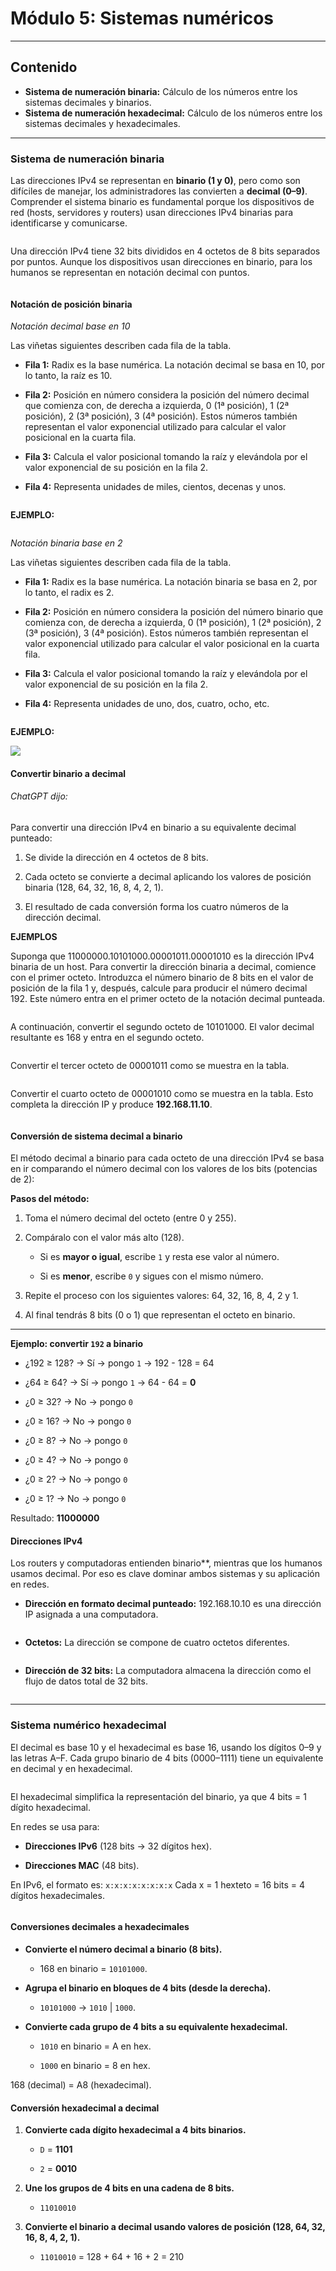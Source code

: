 # Módulo 5: Sistemas numéricos

---

## Contenido

- **Sistema de numeración binaria:** Cálculo de los números entre los sistemas decimales y binarios.
- **Sistema de numeración hexadecimal:** Cálculo de los números entre los sistemas decimales y hexadecimales.

---

### Sistema de numeración binaria

Las direcciones IPv4 se representan en **binario (1 y 0)**, pero como son difíciles de manejar, los administradores las convierten a **decimal (0–9)**. Comprender el sistema binario es fundamental porque los dispositivos de red (hosts, servidores y routers) usan direcciones IPv4 binarias para identificarse y comunicarse.

<img src="file:///C:/Users/Molina211/AppData/Roaming/marktext/images/2025-09-17-10-36-46-image.png" title="" alt="" data-align="center">

Una dirección IPv4 tiene 32 bits divididos en 4 octetos de 8 bits separados por puntos. Aunque los dispositivos usan direcciones en binario, para los humanos se representan en notación decimal con puntos.

<img src="file:///C:/Users/Molina211/AppData/Roaming/marktext/images/2025-09-17-10-38-04-image.png" title="" alt="" data-align="center">

#### Notación de posición binaria

*Notación decimal base en 10*

Las viñetas siguientes describen cada fila de la tabla.

- **Fila 1:** Radix es la base numérica. La notación decimal se basa en 10, por lo tanto, la raíz es 10.

- **Fila 2:** Posición en número considera la posición del número decimal que comienza con, de derecha a izquierda, 0 (1ª posición), 1 (2ª posición), 2 (3ª posición), 3 (4ª posición). Estos números también representan el valor exponencial utilizado para calcular el valor posicional en la cuarta fila.

- **Fila 3:** Calcula el valor posicional tomando la raíz y elevándola por el valor exponencial de su posición en la fila 2.  

- **Fila 4:** Representa unidades de miles, cientos, decenas y unos.

<img src="file:///C:/Users/Molina211/AppData/Roaming/marktext/images/2025-09-17-11-11-18-image.png" title="" alt="" data-align="center">

**EJEMPLO:**

<img src="file:///C:/Users/Molina211/AppData/Roaming/marktext/images/2025-09-17-11-14-52-image.png" title="" alt="" data-align="center">

*Notación binaria base en 2*

Las viñetas siguientes describen cada fila de la tabla.

- **Fila 1:** Radix es la base numérica. La notación binaria se basa en 2, por lo tanto, el radix es 2.

- **Fila 2:** Posición en número considera la posición del número binario que comienza con, de derecha a izquierda, 0 (1ª posición), 1 (2ª posición), 2 (3ª posición), 3 (4ª posición). Estos números también representan el valor exponencial utilizado para calcular el valor posicional en la cuarta fila.

- **Fila 3:** Calcula el valor posicional tomando la raíz y elevándola por el valor exponencial de su posición en la fila 2.  

- **Fila 4:** Representa unidades de uno, dos, cuatro, ocho, etc.

<img src="file:///C:/Users/Molina211/AppData/Roaming/marktext/images/2025-09-17-11-18-27-image.png" title="" alt="" data-align="center">

**EJEMPLO:**

![](C:\Users\Molina211\AppData\Roaming\marktext\images\2025-09-17-11-19-06-image.png)

#### Convertir binario a decimal

###### ChatGPT dijo:

Para convertir una dirección IPv4 en binario a su equivalente decimal punteado:

1. Se divide la dirección en 4 octetos de 8 bits.

2. Cada octeto se convierte a decimal aplicando los valores de posición binaria (128, 64, 32, 16, 8, 4, 2, 1).

3. El resultado de cada conversión forma los cuatro números de la dirección decimal.

**EJEMPLOS**

Suponga que 11000000.10101000.00001011.00001010 es la dirección IPv4 binaria de un host. Para convertir la dirección binaria a decimal, comience con el primer octeto. Introduzca el número binario de 8 bits en el valor de posición de la fila 1 y, después, calcule para producir el número decimal 192. Este número entra en el primer octeto de la notación decimal punteada.

<img src="file:///C:/Users/Molina211/AppData/Roaming/marktext/images/2025-09-18-10-54-24-image.png" title="" alt="" data-align="center">

A continuación, convertir el segundo octeto de 10101000. El valor decimal resultante es 168 y entra en el segundo octeto.

<img src="file:///C:/Users/Molina211/AppData/Roaming/marktext/images/2025-09-18-10-54-52-image.png" title="" alt="" data-align="center">

Convertir el tercer octeto de 00001011 como se muestra en la tabla.

<img src="file:///C:/Users/Molina211/AppData/Roaming/marktext/images/2025-09-18-10-55-07-image.png" title="" alt="" data-align="center">

Convertir el cuarto octeto de 00001010 como se muestra en la tabla. Esto completa la dirección IP y produce **192.168.11.10**.

<img src="file:///C:/Users/Molina211/AppData/Roaming/marktext/images/2025-09-18-10-55-27-image.png" title="" alt="" data-align="center">

#### Conversión de sistema decimal a binario

El método decimal a binario para cada octeto de una dirección IPv4 se basa en ir comparando el número decimal con los valores de los bits (potencias de 2):

**Pasos del método:**

1. Toma el número decimal del octeto (entre 0 y 255).

2. Compáralo con el valor más alto (128).
   
   - Si es **mayor o igual**, escribe `1` y resta ese valor al número.
   
   - Si es **menor**, escribe `0` y sigues con el mismo número.

3. Repite el proceso con los siguientes valores: 64, 32, 16, 8, 4, 2 y 1.

4. Al final tendrás 8 bits (0 o 1) que representan el octeto en binario.

---

**Ejemplo: convertir `192` a binario**

- ¿192 ≥ 128? → Sí → pongo `1` → 192 - 128 = 64

- ¿64 ≥ 64? → Sí → pongo `1` → 64 - 64 = **0**

- ¿0 ≥ 32? → No → pongo `0`

- ¿0 ≥ 16? → No → pongo `0`

- ¿0 ≥ 8? → No → pongo `0`

- ¿0 ≥ 4? → No → pongo `0`

- ¿0 ≥ 2? → No → pongo `0`

- ¿0 ≥ 1? → No → pongo `0`

Resultado: **11000000**



#### Direcciones IPv4

Los routers y computadoras entienden binario**, mientras que los humanos usamos decimal. Por eso es clave dominar ambos sistemas y su aplicación en redes.

- **Dirección en formato decimal punteado:** 192.168.10.10 es una dirección IP asignada a una computadora.

<img src="file:///C:/Users/Molina211/AppData/Roaming/marktext/images/2025-09-18-11-26-31-image.png" title="" alt="" data-align="center">

- **Octetos:** La dirección se compone de cuatro octetos diferentes.

<img src="file:///C:/Users/Molina211/AppData/Roaming/marktext/images/2025-09-18-11-27-51-image.png" title="" alt="" data-align="center">

- **Dirección de 32 bits:** La computadora almacena la dirección como el flujo de datos total de 32 bits.

<img src="file:///C:/Users/Molina211/AppData/Roaming/marktext/images/2025-09-18-11-28-24-image.png" title="" alt="" data-align="center">

---

### Sistema numérico hexadecimal

El decimal es base 10 y el hexadecimal es base 16, usando los dígitos 0–9 y las letras A–F. Cada grupo binario de 4 bits (0000–1111) tiene un equivalente en decimal y en hexadecimal.

<img src="file:///C:/Users/Molina211/AppData/Roaming/marktext/images/2025-09-18-12-06-02-image.png" title="" alt="" data-align="center">

El hexadecimal simplifica la representación del binario, ya que 4 bits = 1 dígito hexadecimal.

En redes se usa para:

- **Direcciones IPv6** (128 bits → 32 dígitos hex).

- **Direcciones MAC** (48 bits).

En IPv6, el formato es: 
`x:x:x:x:x:x:x:x` 
Cada x = 1 hexteto = 16 bits = 4 dígitos hexadecimales.

<img src="file:///C:/Users/Molina211/AppData/Roaming/marktext/images/2025-09-18-12-12-59-image.png" title="" alt="" data-align="center">

#### Conversiones decimales a hexadecimales

- **Convierte el número decimal a binario (8 bits).**
  
  - 168 en binario = `10101000`.

- **Agrupa el binario en bloques de 4 bits (desde la derecha).**
  
  - `10101000` → `1010` | `1000`.

- **Convierte cada grupo de 4 bits a su equivalente hexadecimal.**
  
  - `1010` en binario = A en hex.
  
  - `1000` en binario = 8 en hex.

168 (decimal) = A8 (hexadecimal).



#### Conversión hexadecimal a decimal

1. **Convierte cada dígito hexadecimal a 4 bits binarios.**
   
   - `D` = **1101**
   
   - `2` = **0010**

2. **Une los grupos de 4 bits en una cadena de 8 bits.**
   
   - `11010010`

3. **Convierte el binario a decimal usando valores de posición (128, 64, 32, 16, 8, 4, 2, 1).**
   
   - `11010010` = 128 + 64 + 16 + 2 = 210
